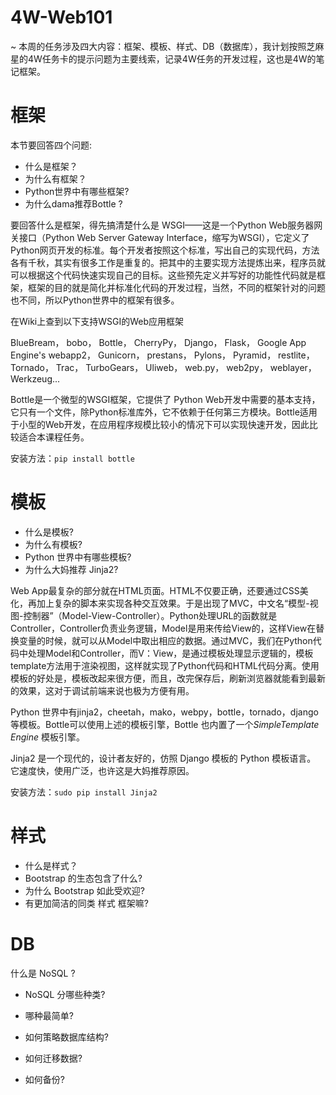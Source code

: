 # 4W-Web101

~ 本周的任务涉及四大内容：框架、模板、样式、DB（数据库），我计划按照芝麻星的4W任务卡的提示问题为主要线索，记录4W任务的开发过程，这也是4W的笔记框架。

# **框架**

本节要回答四个问题:
* 什么是框架？
* 为什么有框架？
* Python世界中有哪些框架?
* 为什么dama推荐Bottle ?


要回答什么是框架，得先搞清楚什么是 WSGI——这是一个Python 
Web服务器网关接口（Python Web Server Gateway Interface，缩写为WSGI），它定义了Python网页开发的标准。每个开发者按照这个标准，写出自己的实现代码，方法各有千秋，其实有很多工作是重复的。把其中的主要实现方法提炼出来，程序员就可以根据这个代码快速实现自己的目标。这些预先定义并写好的功能性代码就是框架，框架的目的就是简化并标准化代码的开发过程，当然，不同的框架针对的问题也不同，所以Python世界中的框架有很多。

在Wiki上查到以下支持WSGI的Web应用框架

BlueBream，
bobo，
Bottle，
CherryPy，
Django，
Flask，
Google App Engine's webapp2，
Gunicorn，
prestans，
Pylons，
Pyramid，
restlite，
Tornado，
Trac，
TurboGears，
Uliweb，
web.py，
web2py，
weblayer，
Werkzeug...

Bottle是一个微型的WSGI框架，它提供了 Python Web开发中需要的基本支持，
它只有一个文件，除Python标准库外，它不依赖于任何第三方模块。Bottle适用于小型的Web开发，在应用程序规模比较小的情况下可以实现快速开发，因此比较适合本课程任务。

安装方法：```pip install bottle```


# **模板**

* 什么是模板?
* 为什么有模板?
* Python 世界中有哪些模板?
* 为什么大妈推荐 Jinja2?


Web App最复杂的部分就在HTML页面。HTML不仅要正确，还要通过CSS美化，再加上复杂的脚本来实现各种交互效果。于是出现了MVC，中文名“模型-视图-控制器”（Model-View-Controller）。Python处理URL的函数就是Controller，Controller负责业务逻辑，Model是用来传给View的，这样View在替换变量的时候，就可以从Model中取出相应的数据。通过MVC，我们在Python代码中处理Model和Controller，而V：View，是通过模板处理显示逻辑的，模板template方法用于渲染视图，这样就实现了Python代码和HTML代码分离。使用模板的好处是，模板改起来很方便，而且，改完保存后，刷新浏览器就能看到最新的效果，这对于调试前端来说也极为方便有用。

Python 世界中有jinja2，cheetah，mako，webpy，bottle，tornado，django等模板。Bottle可以使用上述的模板引擎，Bottle 也内置了一个*SimpleTemplate Engine* 模板引擎。

Jinja2 是一个现代的，设计者友好的，仿照 Django 模板的 Python 模板语言。 它速度快，使用广泛，也许这是大妈推荐原因。


安装方法：```sudo pip install Jinja2```

# **样式**

* 什么是样式？
* Bootstrap 的生态包含了什么?
* 为什么 Bootstrap 如此受欢迎?
* 有更加简洁的同类 样式 框架嘛?

# **DB**

什么是 NoSQL ?
* NoSQL 分哪些种类?

* 哪种最简单?

* 如何策略数据库结构?

* 如何迁移数据?

* 如何备份?


